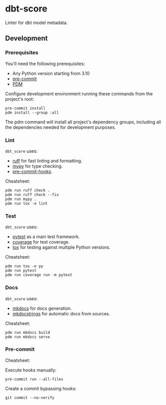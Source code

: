 # dbt-score

Linter for dbt model metadata.

## Development

### Prerequisites

You'll need the following prerequisites:

* Any Python version starting from 3.10
* [pre-commit](https://pre-commit.com/)
* [PDM](https://pdm-project.org/2.12/)

Configure development environment running these commands from the project's root:

```shell
pre-commit install
pdm install --group :all
```

The pdm command will install all project's dependency groups, including all the dependencies needed for development
purposes.

### Lint

`dbt_score` uses:
* [ruff](https://docs.astral.sh/ruff/) for fast linting and formatting.
* [mypy](https://mypy.readthedocs.io/en/stable/) for type checking.
* [pre-commit-hooks](https://github.com/pre-commit/pre-commit-hooks).

Cheatsheet:

```shell
pdm run ruff check .
pdm run ruff check --fix
pdm run mypy .
pdm run tox -e lint
```

### Test

`dbt_score` uses:
* [pytest](https://docs.pytest.org/) as a main test framework.
* [coverage](https://coverage.readthedocs.io/en/latest/index.html) for test coverage.
* [tox](https://tox.wiki/en/latest/) for testing against multiple Python versions.

Cheatsheet:

```shell
pdm run tox -e py
pdm run pytest
pdm run coverage run -m pytest
```

### Docs

`dbt_score` uses:
* [mkdocs](https://www.mkdocs.org/) for docs generation.
* [mkdocstrings](https://mkdocstrings.github.io/) for automatic docs from sources.

Cheatsheet:

```shell
pdm run mkdocs build
pdm run mkdocs serve
```

### Pre-commit

Cheatsheet:

Execute hooks manually:

```shell
pre-commit run --all-files
```

Create a commit bypassing hooks:

```shell
git commit --no-verify
```
